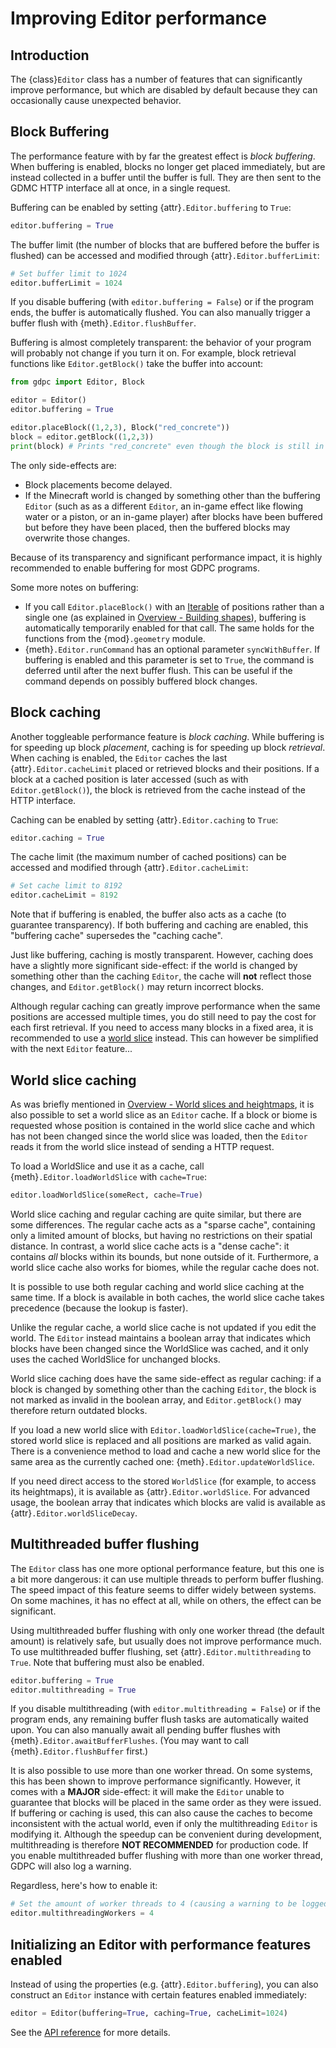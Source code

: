 # Improving Editor performance

## Introduction

The {class}`Editor` class has a number of features that can significantly
improve performance, but which are disabled by default because they can
occasionally cause unexpected behavior.

## Block Buffering

The performance feature with by far the greatest effect is *block buffering*.
When buffering is enabled, blocks no longer get placed immediately, but are
instead collected in a buffer until the buffer is full. They are then
sent to the GDMC HTTP interface all at once, in a single request.

Buffering can be enabled by setting {attr}`.Editor.buffering` to `True`:

```python
editor.buffering = True
```

The buffer limit (the number of blocks that are buffered before the buffer is
flushed) can be accessed and modified through {attr}`.Editor.bufferLimit`:

```python
# Set buffer limit to 1024
editor.bufferLimit = 1024
```

If you disable buffering (with `editor.buffering = False`) or if the program
ends, the buffer is automatically flushed. You can also manually trigger a
buffer flush with {meth}`.Editor.flushBuffer`.

Buffering is almost completely transparent: the behavior of your program will
probably not change if you turn it on. For example, block retrieval functions
like `Editor.getBlock()` take the buffer into account:

```python
from gdpc import Editor, Block

editor = Editor()
editor.buffering = True

editor.placeBlock((1,2,3), Block("red_concrete"))
block = editor.getBlock((1,2,3))
print(block) # Prints "red_concrete" even though the block is still in the buffer.
```

The only side-effects are:
- Block placements become delayed.
- If the Minecraft world is changed by something other than the buffering
  `Editor` (such as as a different `Editor`, an in-game effect like flowing
  water or a piston, or an in-game player) after blocks have been buffered but
  before they have been placed, then the buffered blocks may overwrite those
  changes.

Because of its transparency and significant performance impact, it is highly
recommended to enable buffering for most GDPC programs.

Some more notes on buffering:
- If you call `Editor.placeBlock()` with an
  [Iterable](https://docs.python.org/3/glossary.html#term-iterable) of positions
  rather than a single one (as explained in [Overview - Building
  shapes](#building-shapes)), buffering is automatically temporarily enabled for
  that call. The same holds for the functions from the {mod}`.geometry` module.
- {meth}`.Editor.runCommand` has an optional parameter `syncWithBuffer`. If
  buffering is enabled and this parameter is set to `True`, the command is
  deferred until after the next buffer flush. This can be useful if the command
  depends on possibly buffered block changes.


## Block caching

Another toggleable performance feature is *block caching*. While buffering is
for speeding up block *placement*, caching is for speeding up block *retrieval*.
When caching is enabled, the `Editor` caches the last {attr}`.Editor.cacheLimit`
placed or retrieved blocks and their positions. If a block at a cached position
is later accessed (such as with `Editor.getBlock()`), the block is retrieved
from the cache instead of the HTTP interface.

Caching can be enabled by setting {attr}`.Editor.caching` to `True`:

```python
editor.caching = True
```

The cache limit (the maximum number of cached positions) can be
accessed and modified through {attr}`.Editor.cacheLimit`:

```python
# Set cache limit to 8192
editor.cacheLimit = 8192
```

Note that if buffering is enabled, the buffer also acts as a cache (to guarantee
transparency). If both buffering and caching are enabled, this "buffering cache"
supersedes the "caching cache".

Just like buffering, caching is mostly transparent. However, caching does have a
slightly more significant side-effect: if the world is changed by something
other than the caching `Editor`, the cache will **not** reflect those changes,
and `Editor.getBlock()` may return incorrect blocks.

Although regular caching can greatly improve performance when the same positions
are accessed multiple times, you do still need to pay the cost for each first
retrieval. If you need to access many blocks in a fixed area, it is recommended
to use a [world slice](#world-slices-and-heightmaps) instead. This can however
be simplified with the next `Editor` feature...


## World slice caching

As was briefly mentioned in [Overview - World slices and
heightmaps](#world-slices-and-heightmaps), it is also possible to set a world
slice as an `Editor` cache. If a block or biome is requested whose position is
contained in the world slice cache and which has not been changed since the
world slice was loaded, then the `Editor` reads it from the world slice instead
of sending a HTTP request.

To load a WorldSlice and use it as a cache, call {meth}`.Editor.loadWorldSlice`
with `cache=True`:

```python
editor.loadWorldSlice(someRect, cache=True)
```

World slice caching and regular caching are quite similar, but there are some
differences. The regular cache acts as a "sparse cache", containing only a
limited amount of blocks, but having no restrictions on their spatial distance.
In contrast, a world slice cache acts is a "dense cache": it contains *all*
blocks within its bounds, but none outside of it. Furthermore, a world slice
cache also works for biomes, while the regular cache does not.

It is possible to use both regular caching and world slice caching at the same
time. If a block is available in both caches, the world slice cache takes
precedence (because the lookup is faster).

Unlike the regular cache, a world slice cache is not updated if you edit the
world. The `Editor` instead maintains a boolean array that indicates which
blocks have been changed since the WorldSlice was cached, and it only uses
the cached WorldSlice for unchanged blocks.

World slice caching does have the same side-effect as regular caching: if a
block is changed by something other than the caching `Editor`, the block is not
marked as invalid in the boolean array, and `Editor.getBlock()` may therefore
return outdated blocks.

If you load a new world slice with `Editor.loadWorldSlice(cache=True)`, the
stored world slice is replaced and all positions are marked as valid again.
There is a convenience method to load and cache a new world slice for the same
area as the currently cached one: {meth}`.Editor.updateWorldSlice`.

If you need direct access to the stored `WorldSlice` (for example,
to access its heightmaps), it is available as {attr}`.Editor.worldSlice`.
For advanced usage, the boolean array that indicates which blocks are valid is
available as {attr}`.Editor.worldSliceDecay`.


## Multithreaded buffer flushing

The `Editor` class has one more optional performance feature, but this one is a
bit more dangerous: it can use multiple threads to perform buffer flushing. The
speed impact of this feature seems to differ widely between systems. On some
machines, it has no effect at all, while on others, the effect can be
significant.

Using multithreaded buffer flushing with only one worker thread (the default
amount) is relatively safe, but usually does not improve performance much. To
use multithreaded buffer flushing, set {attr}`.Editor.multithreading` to `True`.
Note that buffering must also be enabled.

```python
editor.buffering = True
editor.multithreading = True
```

If you disable multithreading (with `editor.multithreading = False`) or if the
program ends, any remaining buffer flush tasks are automatically waited upon.
You can also manually await all pending buffer flushes with
{meth}`.Editor.awaitBufferFlushes`. (You may want to call
{meth}`.Editor.flushBuffer` first.)

It is also possible to use more than one worker thread. On some systems, this
has been shown to improve performance significantly. However, it comes with a
**MAJOR** side-effect: it will make the `Editor` unable to guarantee that blocks
will be placed in the same order as they were issued. If buffering or caching is
used, this can also cause the caches to become inconsistent with the actual
world, even if only the multithreading `Editor` is modifying it. Although the
speedup can be convenient during development, multithreading is therefore **NOT
RECOMMENDED** for production code. If you enable multithreaded buffer flushing
with more than one worker thread, GDPC will also log a warning.

Regardless, here's how to enable it:

```python
# Set the amount of worker threads to 4 (causing a warning to be logged).
editor.multithreadingWorkers = 4
```


## Initializing an Editor with performance features enabled

Instead of using the properties (e.g. {attr}`.Editor.buffering`), you can also
construct an `Editor` instance with certain features enabled immediately:

```python
editor = Editor(buffering=True, caching=True, cacheLimit=1024)
```

See the [API reference](../api/gdpc.editor.rst) for more details.
